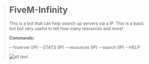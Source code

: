 > # FiveM-Infinity
> This is a bot that can help search up servers via a IP. This is a basic bot but very useful to tell how many resources and more!
> 
> 
> 
> **Commands:**
> 
> --fxserver (IP)
> --STATS (IP)
> --resources (IP)
> --search (IP)
> --HELP
> 
> ![alt text](https://cdn.discordapp.com/attachments/716014742463840257/786294534807486474/unknown.png)
